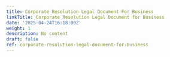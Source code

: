 ```yaml
---
title: Corporate Resolution Legal Document For Business
linkTitle: Corporate Resolution Legal Document for Business
date: '2025-04-24T16:18:00Z'
weight: 1
description: No content
draft: false
ref: corporate-resolution-legal-document-for-business
---
```


